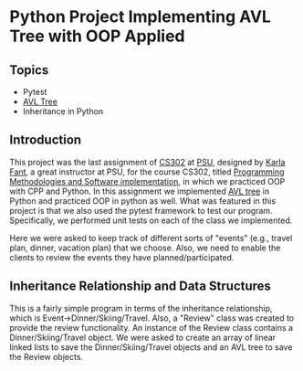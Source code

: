 # Python Project Implementing AVL Tree with OOP Applied


## Topics
- Pytest
- [AVL Tree](https://en.wikipedia.org/wiki/AVL_tree)
- Inheritance in Python

## Introduction

This project was the last assignment of [CS302](http://web.cecs.pdx.edu/~karlaf/CS302%20Flyer.html) at [PSU](https://www.pdx.edu/), designed by [Karla Fant](http://web.cecs.pdx.edu/~karlaf/), a great instructor at PSU, for the course CS302, titled [Programming Methodologies and Software 
implementation](http://web.cecs.pdx.edu/~karlaf/CS302%20Flyer.html), in which we practiced OOP with CPP and Python. In this assignment we implemented [AVL tree](https://en.wikipedia.org/wiki/AVL_tree) in Python and practiced OOP in python as well. What was featured in this project is that we also used the pytest 
framework to test our program. Specifically, we performed unit tests on each of the class we implemented.


Here we were asked to keep track of different sorts of "events" (e.g., travel plan, dinner, vacation plan) that we choose. Also, we need to enable the clients to review the events they have planned/participated. 


## Inheritance Relationship and Data Structures


This is a fairly simple program in terms of the inheritance relationship, which is Event->Dinner/Skiing/Travel. Also, a "Review" class was created to provide the review functionality. An instance of the Review class contains a Dinner/Skiing/Travel object. We were asked to create an array of linear linked lists to save the Dinner/Skiing/Travel objects and an AVL tree to save the Review objects. 


